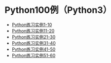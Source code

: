 Python100例（Python3）
=
* [Python练习实例1-10](https://github.com/Mr-xiuxing/Trivial/blob/master/Python%E7%BB%83%E4%B9%A0%E5%AE%9E%E4%BE%8B1-10.ipynb)
* [Python练习实例11-20](https://github.com/Mr-xiuxing/Trivial/blob/master/Python%E7%BB%83%E4%B9%A0%E5%AE%9E%E4%BE%8B11-20.ipynb)
* [Python练习实例21-30](https://github.com/Mr-xiuxing/Trivial/blob/master/Python%E7%BB%83%E4%B9%A0%E5%AE%9E%E4%BE%8B21-30.ipynb)
* [Python练习实例31-40](https://github.com/Mr-xiuxing/Trivial/blob/master/Python%E7%BB%83%E4%B9%A0%E5%AE%9E%E4%BE%8B31-40.ipynb)
* [Python练习实例41-50](https://github.com/Mr-xiuxing/Trivial/blob/master/Python%E7%BB%83%E4%B9%A0%E5%AE%9E%E4%BE%8B41-50.ipynb)
* [Python练习实例51-60](https://github.com/Mr-xiuxing/Trivial/blob/master/Python%E7%BB%83%E4%B9%A0%E5%AE%9E%E4%BE%8B51-60.ipynb)

